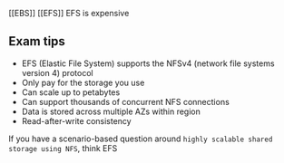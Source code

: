 [[EBS]] [[EFS]]
EFS is expensive
## Exam tips
- EFS (Elastic File System) supports the NFSv4 (network file systems version 4) protocol
- Only pay for the storage you use 
- Can scale up to petabytes
- Can support thousands of concurrent NFS connections
- Data is stored across multiple AZs within region
- Read-after-write consistency

If you have a scenario-based question around `highly scalable shared storage using NFS`, think EFS
